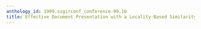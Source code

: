```yaml
---
anthology_id: 1999.sigirconf_conference-99.16
title: Effective Document Presentation with a Locality-Based Similarity Heuristic
---
```

